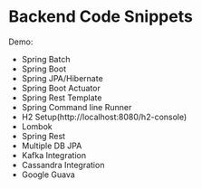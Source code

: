 # Backend Code Snippets
Demo:

- Spring Batch
- Spring Boot
- Spring JPA/Hibernate
- Spring Boot Actuator
- Spring Rest Template
- Spring Command line Runner
- H2 Setup(http://localhost:8080/h2-console)
- Lombok
- Spring Rest
- Multiple DB JPA
- Kafka Integration
- Cassandra Integration
- Google Guava
